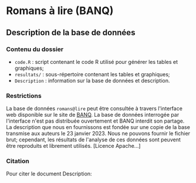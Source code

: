 # Romans à lire (BANQ)
## Description de la base de données

### Contenu du dossier
* `code.R` :  script contenant le code R utilisé pour générer les tables et graphiques;
* `resultats/` : sous-répertoire contenant les tables et graphiques;
* `Description` : information sur la base de données et description. 

### Restrictions
La base de données `romans@lire` peut être consultée à travers l'interface web disponible sur le site de [BANQ](https://www.banq.qc.ca/plateformes-numeriques/romanslire/).
La base de données interrogée par l'interface n'est pas distribuée ouvertement et BANQ interdit son partage. La description que nous en fournissons est fondée sur une copie de la base transmise aux auteurs le 23 janvier 2023. Nous ne pouvons fournir le fichier brut; cependant, les résultats de l'analyse de ces données sont peuvent être reproduits et librement utilisés.
[Licence Apache...]

### Citation
Pour citer le document Description:


